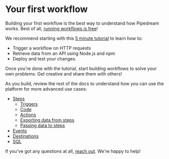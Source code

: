 # Your first workflow

Building your first workflow is the best way to understand how Pipedream works. Best of all, [running workflows is free](/pricing/)!

We recommend starting with this [5 minute tutorial](https://pipedream.com/new?appcue=5ec1fd72-798f-4f32-b225-35b94315bf11) to learn how to:

- Trigger a workflow on HTTP requests 
- Retrieve data from an API using Node.js and npm 
- Deploy and test your changes.

Once you're done with the tutorial, start building workflows to solve your own problems. Get creative and share them with others!

As you build, review the rest of the docs to understand how you can use the platform for more advanced use cases:

- [Steps](/workflows/steps/)
  - [Triggers](/workflows/steps/triggers/)
  - [Code](/workflows/steps/code/)
  - [Actions](/workflows/steps/actions/)
  - [Exporting data from steps](/workflows/steps/#step-exports)
  - [Passing data to steps](/workflows/steps/#passing-data-to-steps-step-parameters)
- [Events](/workflows/events/)
- [Destinations](/destinations/)
- [SQL](/destinations/sql/)

If you've got any questions at all, [reach out](/support/). We're happy to help!
